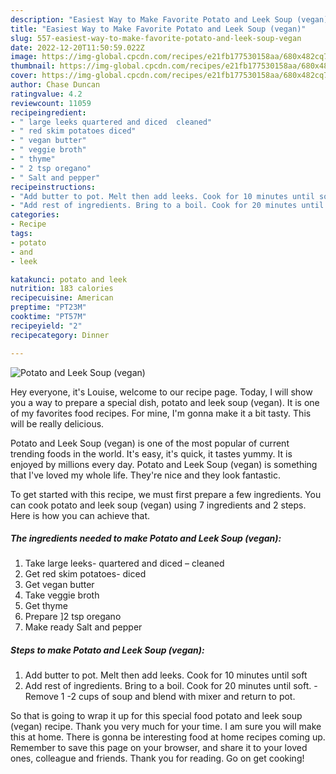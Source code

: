 ```yaml
---
description: "Easiest Way to Make Favorite Potato and Leek Soup (vegan)"
title: "Easiest Way to Make Favorite Potato and Leek Soup (vegan)"
slug: 557-easiest-way-to-make-favorite-potato-and-leek-soup-vegan
date: 2022-12-20T11:50:59.022Z
image: https://img-global.cpcdn.com/recipes/e21fb177530158aa/680x482cq70/potato-and-leek-soup-vegan-recipe-main-photo.jpg
thumbnail: https://img-global.cpcdn.com/recipes/e21fb177530158aa/680x482cq70/potato-and-leek-soup-vegan-recipe-main-photo.jpg
cover: https://img-global.cpcdn.com/recipes/e21fb177530158aa/680x482cq70/potato-and-leek-soup-vegan-recipe-main-photo.jpg
author: Chase Duncan
ratingvalue: 4.2
reviewcount: 11059
recipeingredient:
- " large leeks quartered and diced  cleaned"
- " red skim potatoes diced"
- " vegan butter"
- " veggie broth"
- " thyme"
- " 2 tsp oregano"
- " Salt and pepper"
recipeinstructions:
- "Add butter to pot. Melt then add leeks. Cook for 10 minutes until soft"
- "Add rest of ingredients. Bring to a boil. Cook for 20 minutes until soft. Remove 1 -2 cups of soup and blend with mixer and return to pot."
categories:
- Recipe
tags:
- potato
- and
- leek

katakunci: potato and leek 
nutrition: 183 calories
recipecuisine: American
preptime: "PT23M"
cooktime: "PT57M"
recipeyield: "2"
recipecategory: Dinner

---
```



![Potato and Leek Soup (vegan)](https://img-global.cpcdn.com/recipes/e21fb177530158aa/680x482cq70/potato-and-leek-soup-vegan-recipe-main-photo.jpg)

Hey everyone, it's Louise, welcome to our recipe page. Today, I will show you a way to prepare a special dish, potato and leek soup (vegan). It is one of my favorites food recipes. For mine, I'm gonna make it a bit tasty. This will be really delicious.



Potato and Leek Soup (vegan) is one of the most popular of current trending foods in the world. It's easy, it's quick, it tastes yummy. It is enjoyed by millions every day. Potato and Leek Soup (vegan) is something that I've loved my whole life. They're nice and they look fantastic.


To get started with this recipe, we must first prepare a few ingredients. You can cook potato and leek soup (vegan) using 7 ingredients and 2 steps. Here is how you can achieve that.

<!--inarticleads1-->

##### The ingredients needed to make Potato and Leek Soup (vegan):

1. Take  large leeks- quartered and diced – cleaned
1. Get  red skim potatoes- diced
1. Get  vegan butter
1. Take  veggie broth
1. Get  thyme
1. Prepare  ]2 tsp oregano
1. Make ready  Salt and pepper




<!--inarticleads2-->

##### Steps to make Potato and Leek Soup (vegan):

1. Add butter to pot. Melt then add leeks. Cook for 10 minutes until soft
1. Add rest of ingredients. Bring to a boil. Cook for 20 minutes until soft. - Remove 1 -2 cups of soup and blend with mixer and return to pot.




So that is going to wrap it up for this special food potato and leek soup (vegan) recipe. Thank you very much for your time. I am sure you will make this at home. There is gonna be interesting food at home recipes coming up. Remember to save this page on your browser, and share it to your loved ones, colleague and friends. Thank you for reading. Go on get cooking!
